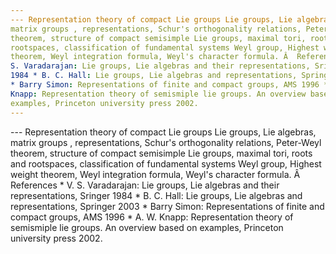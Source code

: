 ```yaml
---
--- Representation theory of compact Lie groups Lie groups, Lie algebras,
matrix groups , representations, Schur's orthogonality relations, Peter-Weyl
theorem, structure of compact semisimple Lie groups, maximal tori, roots and
rootspaces, classification of fundamental systems Weyl group, Highest weight
theorem, Weyl integration formula, Weyl's character formula. Â  References * V.
S. Varadarajan: Lie groups, Lie algebras and their representations, Sringer
1984 * B. C. Hall: Lie groups, Lie algebras and representations, Springer 2003
* Barry Simon: Representations of finite and compact groups, AMS 1996 * A. W.
Knapp: Representation theory of semismiple lie groups. An overview based on
examples, Princeton university press 2002.
---
```

--- Representation theory of
compact Lie groups Lie groups, Lie algebras, matrix groups , representations,
Schur's orthogonality relations, Peter-Weyl theorem, structure of compact
semisimple Lie groups, maximal tori, roots and rootspaces, classification of
fundamental systems Weyl group, Highest weight theorem, Weyl integration
formula, Weyl's character formula. Â  References * V. S. Varadarajan: Lie
groups, Lie algebras and their representations, Sringer 1984 * B. C. Hall: Lie
groups, Lie algebras and representations, Springer 2003 * Barry Simon:
Representations of finite and compact groups, AMS 1996 * A. W. Knapp:
Representation theory of semismiple lie groups. An overview based on examples,
Princeton university press 2002.
